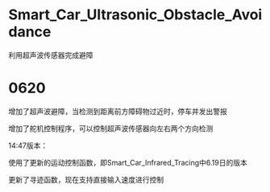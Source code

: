 # Smart_Car_Ultrasonic_Obstacle_Avoidance
利用超声波传感器完成避障

# 0620
增加了超声波避障，当检测到距离前方障碍物过近时，停车并发出警报

增加了舵机控制程序，可以控制超声波传感器向左右两个方向检测

14:47版本：

使用了更新的运动控制函数，即Smart_Car_Infrared_Tracing中6.19日的版本

更新了寻迹函数，现在支持直接输入速度进行控制